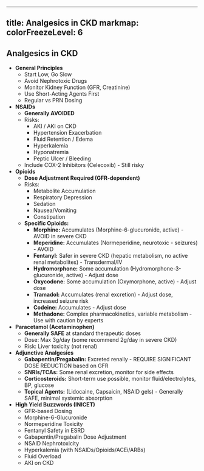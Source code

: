
---
title: Analgesics in CKD
markmap:
  colorFreezeLevel: 6
---

## Analgesics in CKD
- **General Principles**
  - Start Low, Go Slow
  - Avoid Nephrotoxic Drugs
  - Monitor Kidney Function (GFR, Creatinine)
  - Use Short-Acting Agents First
  - Regular vs PRN Dosing
- **NSAIDs**
  - **Generally AVOIDED**
  - Risks:
    - AKI / AKI on CKD
    - Hypertension Exacerbation
    - Fluid Retention / Edema
    - Hyperkalemia
    - Hyponatremia
    - Peptic Ulcer / Bleeding
  - Include COX-2 Inhibitors (Celecoxib) - Still risky
- **Opioids**
  - **Dose Adjustment Required (GFR-dependent)**
  - Risks:
    - Metabolite Accumulation
    - Respiratory Depression
    - Sedation
    - Nausea/Vomiting
    - Constipation
  - **Specific Opioids:**
    - **Morphine:** Accumulates (Morphine-6-glucuronide, active) - AVOID in severe CKD
    - **Meperidine:** Accumulates (Normeperidine, neurotoxic - seizures) - AVOID
    - **Fentanyl:** Safer in severe CKD (hepatic metabolism, no active renal metabolites) - Transdermal/IV
    - **Hydromorphone:** Some accumulation (Hydromorphone-3-glucuronide, active) - Adjust dose
    - **Oxycodone:** Some accumulation (Oxymorphone, active) - Adjust dose
    - **Tramadol:** Accumulates (renal excretion) - Adjust dose, increased seizure risk
    - **Codeine:** Accumulates - Adjust dose
    - **Methadone:** Complex pharmacokinetics, variable metabolism - Use with caution by experts
- **Paracetamol (Acetaminophen)**
  - **Generally SAFE** at standard therapeutic doses
  - Dose: Max 3g/day (some recommend 2g/day in severe CKD)
  - Risk: Liver toxicity (not renal)
- **Adjunctive Analgesics**
  - **Gabapentin/Pregabalin:** Excreted renally - REQUIRE SIGNIFICANT DOSE REDUCTION based on GFR
  - **SNRIs/TCAs:** Some renal excretion, monitor for side effects
  - **Corticosteroids:** Short-term use possible, monitor fluid/electrolytes, BP, glucose
  - **Topical Agents:** (Lidocaine, Capsaicin, NSAID gels) - Generally SAFE, minimal systemic absorption
- **High Yield Buzzwords (INICET)**
  - GFR-based Dosing
  - Morphine-6-Glucuronide
  - Normeperidine Toxicity
  - Fentanyl Safety in ESRD
  - Gabapentin/Pregabalin Dose Adjustment
  - NSAID Nephrotoxicity
  - Hyperkalemia (with NSAIDs/Opioids/ACEi/ARBs)
  - Fluid Overload
  - AKI on CKD

